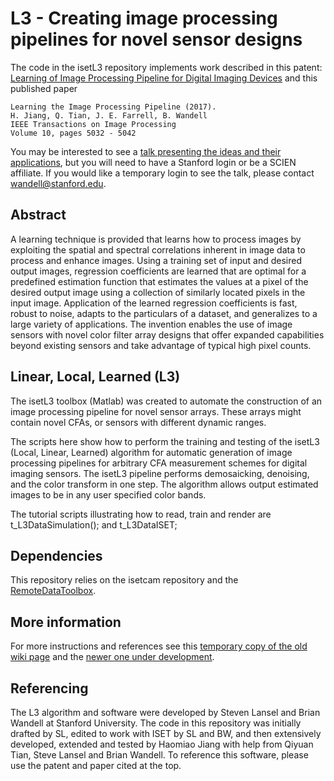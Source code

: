 L3 - Creating image processing pipelines for novel sensor designs
==

The code in the isetL3 repository implements  work described in this patent: [Learning of Image Processing Pipeline for Digital Imaging Devices](https://patents.google.com/patent/US20120307116) and this published paper
```
Learning the Image Processing Pipeline (2017). 
H. Jiang, Q. Tian, J. E. Farrell, B. Wandell
IEEE Transactions on Image Processing
Volume 10, pages 5032 - 5042
```
You may be interested to see a [talk presenting the ideas and their applications](https://talks.stanford.edu/brain-wandell-learning-the-image-processing-pipeline/), but you will need to have a Stanford login or be a SCIEN affiliate.  If you would like a temporary login to see the talk, please contact wandell@stanford.edu.

## Abstract
A learning technique is provided that learns how to process images by exploiting the spatial and spectral correlations inherent in image data to process and enhance images. Using a training set of input and desired output images, regression coefficients are learned that are optimal for a predefined estimation function that estimates the values at a pixel of the desired output image using a collection of similarly located pixels in the input image. Application of the learned regression coefficients is fast, robust to noise, adapts to the particulars of a dataset, and generalizes to a large variety of applications. The invention enables the use of image sensors with novel color filter array designs that offer expanded capabilities beyond existing sensors and take advantage of typical high pixel counts.

## Linear, Local, Learned (L3)
The isetL3 toolbox (Matlab) was created to automate the construction of an image processing pipeline for novel sensor arrays.  These arrays might contain novel CFAs, or sensors with different dynamic ranges.

The scripts here show how to perform the training and testing of the isetL3 (Local, Linear, Learned) algorithm for automatic generation of image processing pipelines for arbitrary CFA measurement schemes for digital imaging sensors. The isetL3 pipeline performs demosaicking, denoising, and the color transform in one step.  The algorithm allows output estimated images to be in any user specified color bands.

The tutorial scripts illustrating how to read, train and render are t_L3DataSimulation(); and t_L3DataISET;

## Dependencies
This repository relies on the isetcam repository and the [RemoteDataToolbox](https://github.com/isetbio/RemoteDataToolbox/wiki).

## More information
For more instructions and references see this [temporary copy of the old wiki page](https://github.com/isetcam/isetL3/wiki/Scratch---from-old-pdc-wiki) and the [newer one under development](https://github.com/isetcam/isetL3/wiki).

## Referencing
The L3 algorithm and software were developed by Steven Lansel and Brian Wandell at Stanford University.  The code in this repository was initially drafted by SL, edited to work with ISET by SL and BW, and then extensively developed, extended and tested by Haomiao Jiang with help from Qiyuan Tian, Steve Lansel and Brian Wandell.  To reference this software, please use the patent and paper cited at the top.


